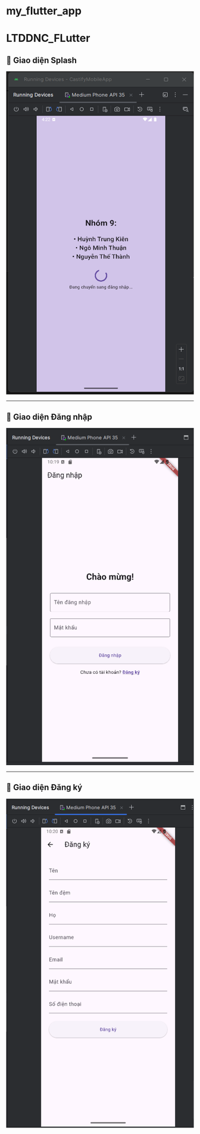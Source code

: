 # my_flutter_app
# LTDDNC_FLutter

## 📱 Giao diện Splash
![Bài tập tuần F01 - Splash](assets/images/splash_member.png)

---

## 🔐 Giao diện Đăng nhập
![Bài tập tuần F02 - Đăng nhập](assets/images/login.png)

---

## 📝 Giao diện Đăng ký
![Bài tập tuần F02 - Đăng ký](assets/images/register.png)
